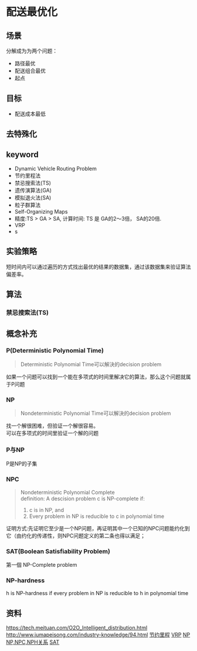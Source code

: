 配送最优化
====================
## 场景
分解成为为两个问题：
- 路径最优
- 配送组合最优
- 起点

## 目标
- 配送成本最低

## 去特殊化


## keyword
- Dynamic Vehicle Routing Problem
- 节约里程法 
- 禁忌搜索法(TS)
- 遗传演算法(GA)
- 模拟退火法(SA)
- 粒子群算法
- Self-Organizing Maps
- 精度:TS > GA > SA, 计算时间: TS 是 GA的2～3倍， SA的20倍.
- VRP
- s


## 实验策略
短时间内可以通过遍历的方式找出最优的结果的数据集，通过该数据集来验证算法偏差率。

## 算法
### 禁忌搜索法(TS)

## 概念补充
### P(Deterministic Polynomial Time)
>Deterministic Polynomial Time可以解決的decision problem  

如果一个问题可以找到一个能在多项式的时间里解决它的算法，那么这个问题就属于P问题

### NP
> Nondeterministic Polynomial Time可以解決的decision problem 

找一个解很困难，但验证一个解很容易。  
可以在多项式的时间里验证一个解的问题

### P与NP
P是NP的子集

### NPC
> Nondeterministic Polynomial Complete  
> definition:
> A descision problem c is NP-complete if:
> 1.  c is in NP, and
> 2. Every problem in NP is reducible to c in polynomial time

证明方式:先证明它至少是一个NP问题，再证明其中一个已知的NPC问题能约化到它（由约化的传递性，则NPC问题定义的第二条也得以满足；

### SAT(Boolean Satisfiability Problem)
第一個 NP-Complete problem


### NP-hardness
h is NP-hardness if every problem in NP is reducible to h in polynomial time

## 资料
https://tech.meituan.com/O2O_Intelligent_distribution.html
http://www.jumapeisong.com/industry-knowledge/94.html
[节约里程](http://wiki.mbalib.com/zh-tw/%E8%8A%82%E7%BA%A6%E9%87%8C%E7%A8%8B%E6%B3%95)
[VRP](http://wiki.mbalib.com/zh-tw/VRP%E9%97%AE%E9%A2%98)
[NP](http://www.matrix67.com/blog/archives/105)
[NP,NPC,NPH关系](https://cg2010studio.com/2011/05/27/npc-problem/)
[SAT](https://willyc20.github.io/2016/12/17/sat-problem-1/)